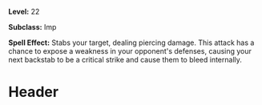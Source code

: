 <!-- TITLE: Skill: Knife Dig-->
<!-- SUBTITLE:  -->

**Level:** 22

**Subclass:** Imp

**Spell Effect:** Stabs your target, dealing piercing damage.  This attack has a chance to expose a weakness in your opponent's defenses, causing your next backstab to be a critical strike and cause them to bleed internally.

# Header